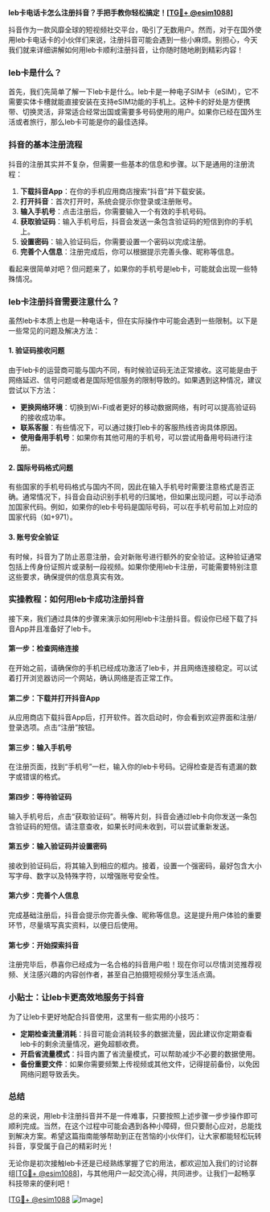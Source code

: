 **leb卡电话卡怎么注册抖音？手把手教你轻松搞定！[[TG💪+ @esim1088](https://t.me/s/esim1088)]**

抖音作为一款风靡全球的短视频社交平台，吸引了无数用户。然而，对于在国外使用leb卡电话卡的小伙伴们来说，注册抖音可能会遇到一些小麻烦。别担心，今天我们就来详细讲解如何用leb卡顺利注册抖音，让你随时随地刷到精彩内容！

### leb卡是什么？
首先，我们先简单了解一下leb卡是什么。leb卡是一种电子SIM卡（eSIM），它不需要实体卡槽就能直接安装在支持eSIM功能的手机上。这种卡的好处是方便携带、切换灵活，非常适合经常出国或需要多号码使用的用户。如果你已经在国外生活或者旅行，那么leb卡可能是你的最佳选择。

### 抖音的基本注册流程
抖音的注册其实并不复杂，但需要一些基本的信息和步骤。以下是通用的注册流程：

1. **下载抖音App**：在你的手机应用商店搜索“抖音”并下载安装。
2. **打开抖音**：首次打开时，系统会提示你登录或注册账号。
3. **输入手机号**：点击注册后，你需要输入一个有效的手机号码。
4. **获取验证码**：输入手机号后，抖音会发送一条包含验证码的短信到你的手机上。
5. **设置密码**：输入验证码后，你需要设置一个密码以完成注册。
6. **完善个人信息**：注册完成后，你可以根据提示完善头像、昵称等信息。

看起来很简单对吧？但问题来了，如果你的手机号是leb卡，可能就会出现一些特殊情况。

### leb卡注册抖音需要注意什么？
虽然leb卡本质上也是一种电话卡，但在实际操作中可能会遇到一些限制。以下是一些常见的问题及解决方法：

#### 1. 验证码接收问题
由于leb卡的运营商可能与国内不同，有时候验证码无法正常接收。这可能是由于网络延迟、信号问题或者是国际短信服务的限制导致的。如果遇到这种情况，建议尝试以下方法：
- **更换网络环境**：切换到Wi-Fi或者更好的移动数据网络，有时可以提高验证码的接收成功率。
- **联系客服**：有些情况下，可以通过拨打leb卡的客服热线咨询具体原因。
- **使用备用手机号**：如果你有其他可用的手机号，可以尝试用备用号码进行注册。

#### 2. 国际号码格式问题
有些国家的手机号码格式与国内不同，因此在输入手机号时需要注意格式是否正确。通常情况下，抖音会自动识别手机号的归属地，但如果出现问题，可以手动添加国家代码。例如，如果你的leb卡号码是国际号码，可以在手机号前加上对应的国家代码（如+971）。

#### 3. 账号安全验证
有时候，抖音为了防止恶意注册，会对新账号进行额外的安全验证。这种验证通常包括上传身份证照片或录制一段视频。如果你使用leb卡注册，可能需要特别注意这些要求，确保提供的信息真实有效。

### 实操教程：如何用leb卡成功注册抖音
接下来，我们通过具体的步骤来演示如何用leb卡注册抖音。假设你已经下载了抖音App并且准备好了leb卡。

#### 第一步：检查网络连接
在开始之前，请确保你的手机已经成功激活了leb卡，并且网络连接稳定。可以试着打开浏览器访问一个网站，确认网络是否正常工作。

#### 第二步：下载并打开抖音App
从应用商店下载抖音App后，打开软件。首次启动时，你会看到欢迎界面和注册/登录选项。点击“注册”按钮。

#### 第三步：输入手机号
在注册页面，找到“手机号”一栏，输入你的leb卡号码。记得检查是否有遗漏的数字或错误的格式。

#### 第四步：等待验证码
输入手机号后，点击“获取验证码”。稍等片刻，抖音会通过leb卡向你发送一条包含验证码的短信。请注意查收，如果长时间未收到，可以尝试重新发送。

#### 第五步：输入验证码并设置密码
接收到验证码后，将其输入到相应的框内。接着，设置一个强密码，最好包含大小写字母、数字以及特殊字符，以增强账号安全性。

#### 第六步：完善个人信息
完成基础注册后，抖音会提示你完善头像、昵称等信息。这是提升用户体验的重要环节，尽量填写真实资料，以便日后使用。

#### 第七步：开始探索抖音
注册完毕后，恭喜你已经成为一名合格的抖音用户啦！现在你可以尽情浏览推荐视频、关注感兴趣的内容创作者，甚至自己拍摄短视频分享生活点滴。

### 小贴士：让leb卡更高效地服务于抖音
为了让leb卡更好地配合抖音使用，这里有一些实用的小技巧：
- **定期检查流量消耗**：抖音可能会消耗较多的数据流量，因此建议你定期查看leb卡的剩余流量情况，避免超额收费。
- **开启省流量模式**：抖音内置了省流量模式，可以帮助减少不必要的数据使用。
- **备份重要文件**：如果你需要频繁上传视频或其他文件，记得提前备份，以免因网络问题导致丢失。

### 总结
总的来说，用leb卡注册抖音并不是一件难事，只要按照上述步骤一步步操作即可顺利完成。当然，在这个过程中可能会遇到各种小障碍，但只要耐心应对，总能找到解决方案。希望这篇指南能够帮助到正在苦恼的小伙伴们，让大家都能轻松玩转抖音，享受属于自己的精彩时光！

无论你是初次接触leb卡还是已经熟练掌握了它的用法，都欢迎加入我们的讨论群组[[TG💪+ @esim1088](https://t.me/s/esim1088)]，与其他用户一起交流心得，共同进步。让我们一起畅享科技带来的便利吧！

[[TG💪+ @esim1088](https://t.me/s/esim1088) ![Image](https://i.postimg.cc/4NQfJmqS/Snipaste-2025-05-13-00-14-12.png)]
